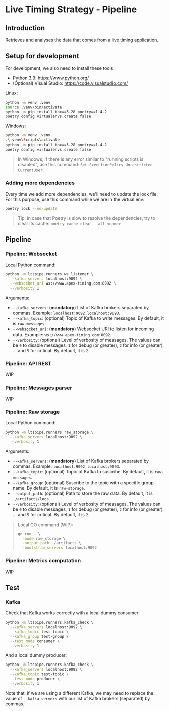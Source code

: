 # Live Timing Strategy - Pipeline

## Introduction

Retrieves and analyses the data that comes from a live timing application.

## Setup for development

For development, we also need to install these tools:
- Python 3.9: https://www.python.org/
- (Optional) Visual Studio: https://code.visualstudio.com/

Linux:
```sh
python -m venv .venv
source .venv/bin/activate
python -m pip install tox==3.28 poetry==1.4.2
poetry config virtualenvs.create false
```

Windows:
```sh
python -m venv .venv
.\.venv\Scripts\activate
python -m pip install tox==3.28 poetry==1.4.2
poetry config virtualenvs.create false
```

> In Windows, if there is any error similar to "running scripts is disabled",
  use this command: `Set-ExecutionPolicy Unrestricted CurrentUser`.

### Adding more dependencies

Every time we add more dependencies, we'll need to update the lock file. For
this purpose, use this command while we are in the virtual env:
```sh
poetry lock --no-update
```

> Tip: in case that Poetry is slow to resolve the dependencies, try to clear its
  cache: `poetry cache clear --all <name>`

## Pipeline

### Pipeline: Websocket

Local Python command:
```sh
python -m ltspipe.runners.ws_listener \
  --kafka_servers localhost:9092 \
  --websocket_uri ws://www.apex-timing.com:8092 \
  --verbosity 1
```

Arguments:
- `--kafka_servers`: (**mandatory**) List of Kafka brokers separated by commas.
  Example: `localhost:9092,localhost:9093`.
- `--kafka_topic`: (optional) Topic of Kafka to write messages. By default,
  it is `raw-messages`.
- `--websocket_uri`: (**mandatory**) Websocket URI to listen for incoming data.
  Example: `ws://www.apex-timing.com:8092`.
- `--verbosity`: (optional) Level of verbosity of messages. The values can be
  `0` to disable messages, `1` for debug (or greater), `2` for info (or
  greater), ... and `5` for critical. By default, it is `2`.

### Pipeline: API REST

WIP

### Pipeline: Messages parser

WIP

### Pipeline: Raw storage

Local Python command:
```sh
python -m ltspipe.runners.raw_storage \
  --kafka_servers localhost:9092 \
  --verbosity 1
```

Arguments:
- `--kafka_servers`: (**mandatory**) List of Kafka brokers separated by commas.
  Example: `localhost:9092,localhost:9093`.
- `--kafka_topic`: (optional) Topic of Kafka to suscribe. By default, it is
  `raw-messages`.
- `--kafka_group`: (optional) Suscribe to the topic with a specific group name. 
  By default, it is `raw-storage`.
- `--output_path`: (optional) Path to store the raw data. By default, it is
  `./artifacts/logs`.
- `--verbosity`: (optional) Level of verbosity of messages. The values can be
  `0` to disable messages, `1` for debug (or greater), `2` for info (or
  greater), ... and `5` for critical. By default, it is `2`.

> Local GO command (WIP):
> ```sh
> go run . \
>   -mode raw_storage \
>   -output_path ./artifacts \
>   -bootstrap_servers localhost:9092
> ```

### Pipeline: Metrics computation

WIP

## Test

### Kafka

Check that Kafka works correctly with a local dummy consumer:
```sh
python -m ltspipe.runners.kafka_check \
  --kafka_servers localhost:9092 \
  --kafka_topic test-topic \
  --kafka_group test-group \
  --test_mode consumer \
  --verbosity 1
```

And a local dummy producer:
```sh
python -m ltspipe.runners.kafka_check \
  --kafka_servers localhost:9092 \
  --kafka_topic test-topic \
  --test_mode producer \
  --verbosity 1
```

Note that, if we are using a different Kafka, we may need to replace the
value of `--kafka_servers` with our list of Kafka brokers (separated) by
commas.
